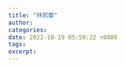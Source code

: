 ```yaml
---
title: "林熙蕾"
author: 
categories: 
date: 2022-10-19 05:59:22 +0800
tags: 
excerpt: 
---
```











